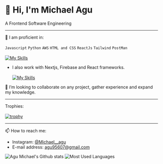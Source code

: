 # 👋 Hi, I'm Michael Agu
A Frontend Software Engineering
__________________________________________________________________________________________________________________________________________________________

🌱 I am proficient in:\
\
`Javascript` `Python` `AWS` `HTML and CSS` `ReactJs` `Tailwind` `PostMan`\
\
[![My Skills](https://skillicons.dev/icons?i=js,python,aws,html,css,nextjs,tailwind,postman)](https://skillicons.dev)


- I also work with Nextjs, Firebase and React frameworks. \
\
[![My Skills](https://skillicons.dev/icons?i=nextjs,firebase,react)](https://skillicons.dev)
 
 💞️ I’m looking to collaborate on any project, gather experience and expand my knowledge.
 
 ----------------------------------------------------------------------------------------------------------------------------------------------------------
 Trophies:\
 \
 [![trophy](https://github-profile-trophy.vercel.app/?username=Agu-Michael&theme=nord)](https://github.com/Agu-Michael/github-profile-trophy)
 __________________________________________________________________________________________________________________________________________________________
 📫 How to reach me:
 <!-- - LinkedIn: [Adeola Adekunle](https://linkedin.com/in/adeola-adekunle-emmanuel) -->
 <!-- - Twitter: [@Adeola_Ade1](https://twitter.com/Adeola_Ade1) -->
 - Instagram: [@Michael__agu](https://www.instagram.com/Michael__agu/)
 - E-mail address: [agu95607@gmail.com](agu95607@gmail.com)

 ![Agu Michael's Github stats](https://github-readme-stats.vercel.app/api?username=Agu-Michael&theme=highcontrast&show_icons=true&count_private=true&bg_color=00008B&title_color=ADD8E6&icon_color=ADD8E6&text_color=FFFFFF)
 ![Most Used Languages](https://github-readme-stats.vercel.app/api/top-langs/?username=Agu-Michael&layout=compact&langs_count=6&theme=dark&bg_color=00008B&title_color=ADD8E6&text_color=FFFFFF&card_width=300)
<!---
RevEmmanuel/RevEmmanuel is a ✨ special ✨ repository because its `README.md` (this file) appears on your GitHub profile.
You can click the Preview link to take a look at your changes.
--->
